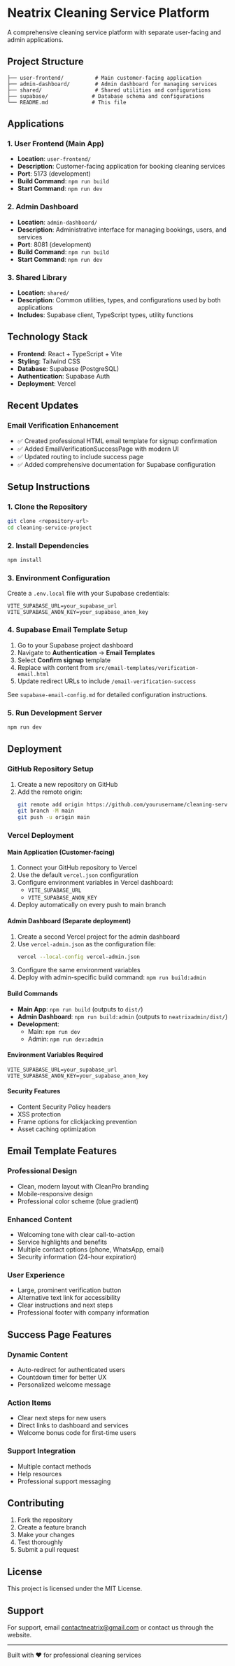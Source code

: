 # Neatrix Cleaning Service Platform

A comprehensive cleaning service platform with separate user-facing and admin applications.

## Project Structure

```
├── user-frontend/          # Main customer-facing application
├── admin-dashboard/        # Admin dashboard for managing services
├── shared/                 # Shared utilities and configurations
├── supabase/              # Database schema and configurations
└── README.md              # This file
```

## Applications

### 1. User Frontend (Main App)
- **Location**: `user-frontend/`
- **Description**: Customer-facing application for booking cleaning services
- **Port**: 5173 (development)
- **Build Command**: `npm run build`
- **Start Command**: `npm run dev`

### 2. Admin Dashboard
- **Location**: `admin-dashboard/`
- **Description**: Administrative interface for managing bookings, users, and services
- **Port**: 8081 (development)
- **Build Command**: `npm run build`
- **Start Command**: `npm run dev`

### 3. Shared Library
- **Location**: `shared/`
- **Description**: Common utilities, types, and configurations used by both applications
- **Includes**: Supabase client, TypeScript types, utility functions

## Technology Stack

- **Frontend**: React + TypeScript + Vite
- **Styling**: Tailwind CSS
- **Database**: Supabase (PostgreSQL)
- **Authentication**: Supabase Auth
- **Deployment**: Vercel

## Recent Updates

### Email Verification Enhancement
- ✅ Created professional HTML email template for signup confirmation
- ✅ Added EmailVerificationSuccessPage with modern UI
- ✅ Updated routing to include success page
- ✅ Added comprehensive documentation for Supabase configuration

## Setup Instructions

### 1. Clone the Repository
```bash
git clone <repository-url>
cd cleaning-service-project
```

### 2. Install Dependencies
```bash
npm install
```

### 3. Environment Configuration
Create a `.env.local` file with your Supabase credentials:
```env
VITE_SUPABASE_URL=your_supabase_url
VITE_SUPABASE_ANON_KEY=your_supabase_anon_key
```

### 4. Supabase Email Template Setup
1. Go to your Supabase project dashboard
2. Navigate to **Authentication** → **Email Templates**
3. Select **Confirm signup** template
4. Replace with content from `src/email-templates/verification-email.html`
5. Update redirect URLs to include `/email-verification-success`

See `supabase-email-config.md` for detailed configuration instructions.

### 5. Run Development Server
```bash
npm run dev
```

## Deployment

### GitHub Repository Setup
1. Create a new repository on GitHub
2. Add the remote origin:
   ```bash
   git remote add origin https://github.com/yourusername/cleaning-service-website.git
   git branch -M main
   git push -u origin main
   ```

### Vercel Deployment

#### Main Application (Customer-facing)
1. Connect your GitHub repository to Vercel
2. Use the default `vercel.json` configuration
3. Configure environment variables in Vercel dashboard:
   - `VITE_SUPABASE_URL`
   - `VITE_SUPABASE_ANON_KEY`
4. Deploy automatically on every push to main branch

#### Admin Dashboard (Separate deployment)
1. Create a second Vercel project for the admin dashboard
2. Use `vercel-admin.json` as the configuration file:
   ```bash
   vercel --local-config vercel-admin.json
   ```
3. Configure the same environment variables
4. Deploy with admin-specific build command: `npm run build:admin`

#### Build Commands
- **Main App**: `npm run build` (outputs to `dist/`)
- **Admin Dashboard**: `npm run build:admin` (outputs to `neatrixadmin/dist/`)
- **Development**: 
  - Main: `npm run dev`
  - Admin: `npm run dev:admin`

#### Environment Variables Required
```env
VITE_SUPABASE_URL=your_supabase_url
VITE_SUPABASE_ANON_KEY=your_supabase_anon_key
```

#### Security Features
- Content Security Policy headers
- XSS protection
- Frame options for clickjacking prevention
- Asset caching optimization

## Email Template Features

### Professional Design
- Clean, modern layout with CleanPro branding
- Mobile-responsive design
- Professional color scheme (blue gradient)

### Enhanced Content
- Welcoming tone with clear call-to-action
- Service highlights and benefits
- Multiple contact options (phone, WhatsApp, email)
- Security information (24-hour expiration)

### User Experience
- Large, prominent verification button
- Alternative text link for accessibility
- Clear instructions and next steps
- Professional footer with company information

## Success Page Features

### Dynamic Content
- Auto-redirect for authenticated users
- Countdown timer for better UX
- Personalized welcome message

### Action Items
- Clear next steps for new users
- Direct links to dashboard and services
- Welcome bonus code for first-time users

### Support Integration
- Multiple contact methods
- Help resources
- Professional support messaging

## Contributing

1. Fork the repository
2. Create a feature branch
3. Make your changes
4. Test thoroughly
5. Submit a pull request

## License

This project is licensed under the MIT License.

## Support

For support, email contactneatrix@gmail.com or contact us through the website.

---

Built with ❤️ for professional cleaning services
